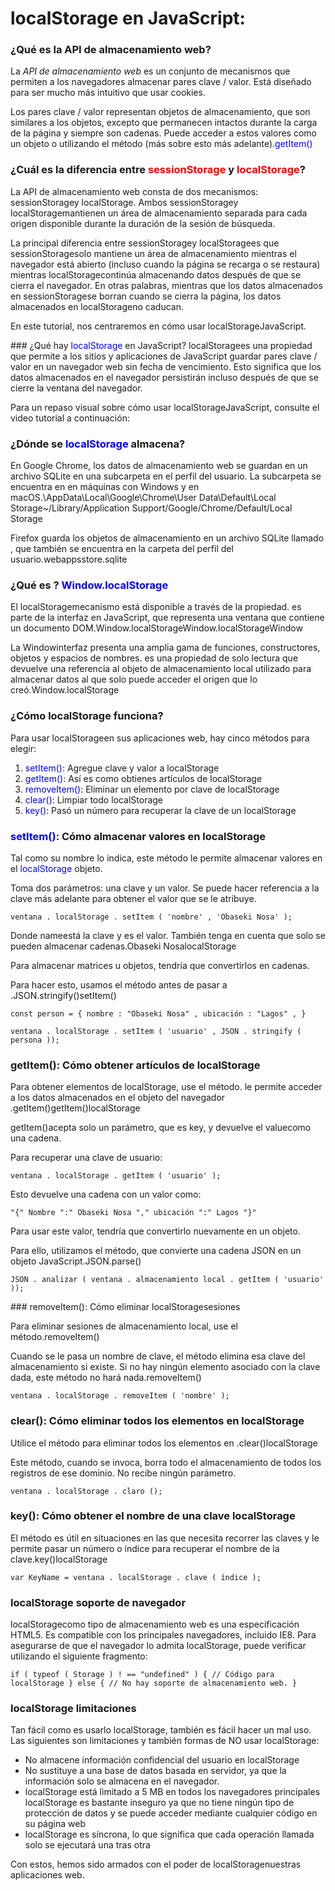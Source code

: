 # localStorage en JavaScript:

### ¿Qué es la API de almacenamiento web?

La _API de almacenamiento web_ es un conjunto de mecanismos que permiten a los navegadores almacenar pares clave / valor. Está diseñado para ser mucho más intuitivo que usar cookies.

Los pares clave / valor representan objetos de almacenamiento, que son similares a los objetos, excepto que permanecen intactos durante la carga de la página y siempre son cadenas. Puede acceder a estos valores como un objeto o utilizando el método (más sobre esto más adelante)<span style="color:blue">.getItem()</span>

### ¿Cuál es la diferencia entre <span style="color:red">sessionStorage</span> y <span style="color:red">localStorage</span>?

La API de almacenamiento web consta de dos mecanismos: sessionStoragey localStorage. Ambos sessionStoragey localStoragemantienen un área de almacenamiento separada para cada origen disponible durante la duración de la sesión de búsqueda.

La principal diferencia entre sessionStoragey localStoragees que sessionStoragesolo mantiene un área de almacenamiento mientras el navegador está abierto (incluso cuando la página se recarga o se restaura) mientras localStoragecontinúa almacenando datos después de que se cierra el navegador. En otras palabras, mientras que los datos almacenados en sessionStoragese borran cuando se cierra la página, los datos almacenados en localStorageno caducan.

En este tutorial, nos centraremos en cómo usar localStorageJavaScript.

### ¿Qué hay <span style="color:blue">localStorage</span> en JavaScript?
localStoragees una propiedad que permite a los sitios y aplicaciones de JavaScript guardar pares clave / valor en un navegador web sin fecha de vencimiento. Esto significa que los datos almacenados en el navegador persistirán incluso después de que se cierre la ventana del navegador.

Para un repaso visual sobre cómo usar localStorageJavaScript, consulte el video tutorial a continuación:

### ¿Dónde se <span style="color:blue">localStorage</span> almacena?

En Google Chrome, los datos de almacenamiento web se guardan en un archivo SQLite en una subcarpeta en el perfil del usuario. La subcarpeta se encuentra en en máquinas con Windows y en macOS.\AppData\Local\Google\Chrome\User Data\Default\Local Storage~/Library/Application Support/Google/Chrome/Default/Local Storage

Firefox guarda los objetos de almacenamiento en un archivo SQLite llamado , que también se encuentra en la carpeta del perfil del usuario.webappsstore.sqlite

### ¿Qué es ? <span style="color:blue">Window.localStorage</span>

El localStoragemecanismo está disponible a través de la propiedad. es parte de la interfaz en JavaScript, que representa una ventana que contiene un documento DOM.Window.localStorageWindow.localStorageWindow

La Windowinterfaz presenta una amplia gama de funciones, constructores, objetos y espacios de nombres. es una propiedad de solo lectura que devuelve una referencia al objeto de almacenamiento local utilizado para almacenar datos al que solo puede acceder el origen que lo creó.Window.localStorage

### ¿Cómo localStorage funciona?

Para usar localStorageen sus aplicaciones web, hay cinco métodos para elegir:

1. <span style="color:blue">setItem()</span>: Agregue clave y valor a localStorage
2. <span style="color:blue">getItem()</span>: Así es como obtienes artículos de localStorage
3. <span style="color:blue">removeItem()</span>: Eliminar un elemento por clave de localStorage
4. <span style="color:blue">clear()</span>: Limpiar todo localStorage
5. <span style="color:blue">key()</span>: Pasó un número para recuperar la clave de un localStorage

### <span style="color:blue">setItem()</span>: Cómo almacenar valores en localStorage

Tal como su nombre lo indica, este método le permite almacenar valores en el <span style="color:blue">localStorage</span> objeto.

Toma dos parámetros: una clave y un valor. Se puede hacer referencia a la clave más adelante para obtener el valor que se le atribuye.

`ventana . localStorage . setItem ( 'nombre' , 'Obaseki Nosa' ); `

Donde nameestá la clave y es el valor. También tenga en cuenta que solo se pueden almacenar cadenas.Obaseki NosalocalStorage

Para almacenar matrices u objetos, tendría que convertirlos en cadenas.

Para hacer esto, usamos el método antes de pasar a .JSON.stringify()setItem()

`const person = { nombre : "Obaseki Nosa" , ubicación : "Lagos" , }`

`ventana . localStorage . setItem ( 'usuario' , JSON . stringify ( persona )); `

### getItem(): Cómo obtener artículos de localStorage

Para obtener elementos de localStorage, use el método. le permite acceder a los datos almacenados en el objeto del navegador .getItem()getItem()localStorage

getItem()acepta solo un parámetro, que es key, y devuelve el valuecomo una cadena.

Para recuperar una clave de usuario:

`ventana . localStorage . getItem ( 'usuario' );`

Esto devuelve una cadena con un valor como:

`"{" Nombre ":" Obaseki Nosa "," ubicación ":" Lagos "}"`

Para usar este valor, tendría que convertirlo nuevamente en un objeto.

Para ello, utilizamos el método, que convierte una cadena JSON en un objeto JavaScript.JSON.parse()

`JSON . analizar ( ventana . almacenamiento local . getItem ( 'usuario' ));`

### removeItem(): Cómo eliminar localStoragesesiones

Para eliminar sesiones de almacenamiento local, use el método.removeItem()

Cuando se le pasa un nombre de clave, el método elimina esa clave del almacenamiento si existe. Si no hay ningún elemento asociado con la clave dada, este método no hará nada.removeItem()

`ventana . localStorage . removeItem ( 'nombre' );`

### clear(): Cómo eliminar todos los elementos en localStorage

Utilice el método para eliminar todos los elementos en .clear()localStorage

Este método, cuando se invoca, borra todo el almacenamiento de todos los registros de ese dominio. No recibe ningún parámetro.

`ventana . localStorage . claro ();`

### key(): Cómo obtener el nombre de una clave localStorage

El método es útil en situaciones en las que necesita recorrer las claves y le permite pasar un número o índice para recuperar el nombre de la clave.key()localStorage

`var KeyName = ventana . localStorage . clave ( índice ); `

### localStorage soporte de navegador

localStoragecomo tipo de almacenamiento web es una especificación HTML5. Es compatible con los principales navegadores, incluido IE8. Para asegurarse de que el navegador lo admita localStorage, puede verificar utilizando el siguiente fragmento:

`if ( typeof ( Storage ) ! == "undefined" ) { // Código para localStorage } else { // No hay soporte de almacenamiento web. }`

### localStorage limitaciones

Tan fácil como es usarlo localStorage, también es fácil hacer un mal uso. Las siguientes son limitaciones y también formas de NO usar localStorage:

- No almacene información confidencial del usuario en localStorage
- No sustituye a una base de datos basada en servidor, ya que la información solo se almacena en el navegador.
- localStorage está limitado a 5 MB en todos los navegadores principales
  localStorage es bastante inseguro ya que no tiene ningún tipo de protección de datos y se puede acceder mediante cualquier código en su página web
- localStorage es síncrona, lo que significa que cada operación llamada solo se ejecutará una tras otra

Con estos, hemos sido armados con el poder de localStoragenuestras aplicaciones web.
